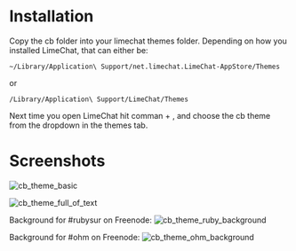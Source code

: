 Installation
============

Copy the cb folder into your limechat themes folder. Depending on how you installed LimeChat, that can either be:

`~/Library/Application\ Support/net.limechat.LimeChat-AppStore/Themes`

or

`/Library/Application\ Support/LimeChat/Themes`

Next time you open LimeChat hit comman + , and choose the cb theme from the dropdown in the themes tab.

Screenshots
===========

![cb_theme_basic](http://f.cl.ly/items/393j3N2Z3B1J3o241z2a/Screen%20Shot%202012-03-30%20at%2011.41.21%20AM.png)

![cb_theme_full_of_text](http://f.cl.ly/items/1L2X24081n1P0X3j1W2A/Screen%20Shot%202012-03-30%20at%2011.56.00%20AM.png)

Background for #rubysur on Freenode:
![cb_theme_ruby_background](http://f.cl.ly/items/300P1D1k2U1l2x1O1d1F/Screen%20Shot%202012-03-30%20at%2011.43.47%20AM.png)

Background for #ohm on Freenode:
![cb_theme_ohm_background](http://f.cl.ly/items/0J2p3g3D3l1t2t3E2Y1b/Screen%20Shot%202012-03-30%20at%2012.28.07%20PM.png)
